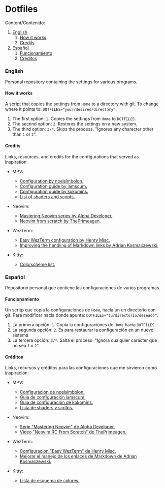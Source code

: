 # Dotfiles

Content/Contenido:
1. [English](#english)
    1. [How it works](#how-it-works)
    2. [Credits](#credits)
2. [Español](#español)
    1. [Funcionamiento](#funcionamiento)
    2. [Créditos](#créditos)


### English 

Personal repository containing the settings for various programs.


#### How it works

A script that copies the settings from `Home` to a directory with git. To change where it points to: `DOTFILES=“your/desired/directory”`.

1. The first option: `1`. Copies the settings from `Home` to `DOTFILES`. 
2. The second option: `2`. Restores the settings on a new system.
3. The third option: `3/*`. Skips the process. "Ignores any character other than `1` or `2`".


#### Credits

Links, resources, and credits for the configurations that served as inspiration:

- MPV:
    - [Configuration by noelsimbolon.](https://github.com/noelsimbolon/mpv-config/)
    - [Configuration guide by iamscum.](https://iamscum.wordpress.com/guides/videoplayback-guide/mpv-conf/)
    - [Configuration guide by kokomins.](https://kokomins.wordpress.com/2019/10/14/mpv-config-guide/)
    - [List of shaders and scripts.](https://github.com/stax76/awesome-mpv)

- Neovim:
    - [Mastering Neovim series by Alpha Developer.](https://www.youtube.com/playlist?list=PLzc_3azyItDXysVKuih0vRHziTuSZEVP9)
    - [Neovim from scratch by ThePrimeagen.](https://www.youtube.com/watch?v=w7i4amO_zaE)

- WezTerm:
    - [Easy WezTerm configuration by Henry Misc.](https://www.youtube.com/watch?v=e34qllePuoc)
    - [Improving the handling of Markdown links by Adrian Kosmaczewski.](https://akos.ma/blog/adopting-wezterm/)

- Kitty:
    - [Colorscheme list.](https://github.com/dexpota/kitty-themes?tab=readme-ov-file)


### Español 

Repositorio personal que contiene las configuraciones de varios programas.


#### Funcionamiento

Un scritp que copia la configuraciones de `Home`, hacia un un directorio con git. Para modificar hacia donde apunta: `DOTFILES="tu/directorio/deseado"`.

1. La primera opción: `1`. Copia la configuraciones de `Home` hacia `DOTFILES`. 
2. La segunda opción: `2`. Es para restaurar la configuración en un nuevo sistema.
3. La tercera opción: `3/*`. Salta el proceso. "Ignora cualquier carácter que no sea `1` o `2`".


#### Créditos

Links, recursos y créditos para las configuraciones que me sirvieron como inspiración:

- MPV:
    - [Configuración de noelsimbolon.](https://github.com/noelsimbolon/mpv-config/)
    - [Guia de configuración iamscum.](https://iamscum.wordpress.com/guides/videoplayback-guide/mpv-conf/)
    - [Guia de configuración de kokomins.](https://kokomins.wordpress.com/2019/10/14/mpv-config-guide/)
    - [Lista de shaders y scritps.](https://github.com/stax76/awesome-mpv)

- Neovim:
    - [Serie "Mastering Neovim" de Alpha Developer.](https://www.youtube.com/playlist?list=PLzc_3azyItDXysVKuih0vRHziTuSZEVP9)
    - [Vídeo "Neovim RC From Scratch" de ThePrimeagen.](https://www.youtube.com/watch?v=w7i4amO_zaE)

- WezTerm:
    - [Configuración "Easy WezTerm" de Henry Misc.](https://www.youtube.com/watch?v=e34qllePuoc)
    - [Mejorar el manejo de los enlaces de Markdown de Adrian Kosmaczewski.](https://akos.ma/blog/adopting-wezterm/)

- Kitty:
    - [Lista de esquema de colores.](https://github.com/dexpota/kitty-themes?tab=readme-ov-file)


